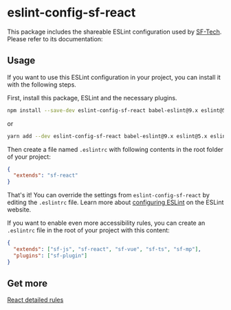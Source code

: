 # eslint-config-sf-react

This package includes the shareable ESLint configuration used by [SF-Tech](https://github.com/babyisun/eslint-config-sf-react).<br>
Please refer to its documentation:

## Usage

If you want to use this ESLint configuration in your project, you can install it with the following steps.

First, install this package, ESLint and the necessary plugins.

```sh
npm install --save-dev eslint-config-sf-react babel-eslint@9.x eslint@5.x eslint-plugin-flowtype@2.x eslint-plugin-import@2.x eslint-plugin-jsx-a11y@6.x eslint-plugin-react@7.x
```

or

```sh
yarn add --dev eslint-config-sf-react babel-eslint@9.x eslint@5.x eslint-plugin-flowtype@2.x eslint-plugin-import@2.x eslint-plugin-jsx-a11y@6.x eslint-plugin-react@7.x
```

Then create a file named `.eslintrc` with following contents in the root folder of your project:

```json
{
  "extends": "sf-react"
}
```

That's it! You can override the settings from `eslint-config-sf-react` by editing the `.eslintrc` file. Learn more about [configuring ESLint](http://eslint.org/docs/user-guide/configuring) on the ESLint website.

If you want to enable even more accessibility rules, you can create an `.eslintrc` file in the root of your project with this content:

```json
{
  "extends": ["sf-js", "sf-react", "sf-vue", "sf-ts", "sf-mp"],
  "plugins": ["sf-plugin"]
}
```

## Get more
[React detailed rules](./SF-REACT-RULES.md)
